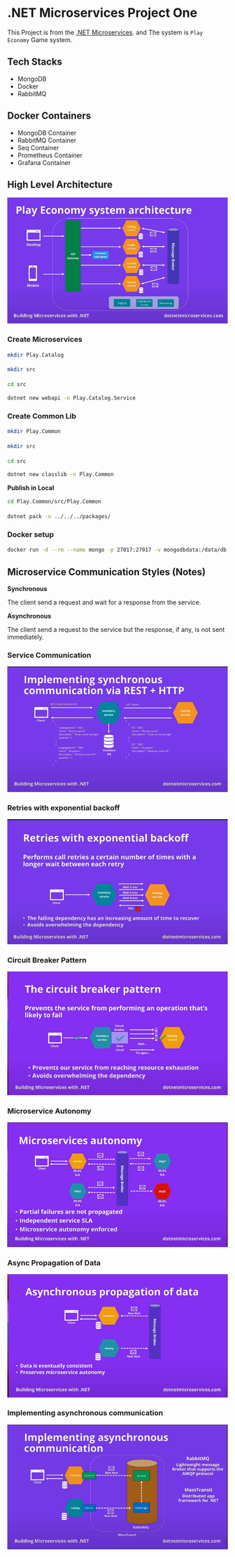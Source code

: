 # .NET Microservices Project One

This Project is from the [.NET Microservices](https://www.youtube.com/watch?v=CqCDOosvZIk&t=673s). and The system is `Play Economy` Game system.

## Tech Stacks

- MongoDB
- Docker
- RabbitMQ

## Docker Containers

- MongoDB Container
- RabbitMQ Container
- Seq Container
- Prometheus Container
- Grafana Container

## High Level Architecture

![High Level Architecture](examples/high-level.png)

### Create Microservices

```bash
mkdir Play.Catalog

mkdir src

cd src
```

```bash
dotnet new webapi -n Play.Catalog.Service
```

### Create Common Lib

```bash
mkdir Play.Common

mkdir src

cd src
```

```bash
dotnet new classlib -n Play.Common
```

**Publish in Local**

```bash
cd Play.Common/src/Play.Common

dotnet pack -o ../../../packages/
```

### Docker setup

```bash
docker run -d --rm --name mongo -p 27017:27017 -v mongodbdata:/data/db mongo
```

## Microservice Communication Styles (Notes)

**Synchronous**

The client send a request and wait for a response from the service.

**Asynchronous**

The client send a request to the service but the response, if any, is not sent immediately.

### Service Communication

![Service Communication](./examples/service-communication.png)

### Retries with exponential backoff

![Retry](./examples/retry.png)

### Circuit Breaker Pattern

![Circuit Breaker](./examples/circuit-breaker.png)

### Microservice Autonomy

![Microservice Autonomy](./examples/microsoft-autonomy.png)

### Async Propagation of Data

![Async Propagation of Data](./examples/async-propagation-of-data.png)

### Implementing asynchronous communication

![Implementing Async communication](./examples/implementing-async-communication.png)
